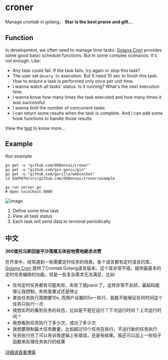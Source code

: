 # croner

Manage crontab in golang， **Star is the best praise and gift...**


## Function
In development, we often need to manage time tasks. [Golang Cron](https://github.com/robfig/cron/tree/v2) provides some
good basic schedule functions. But in some complex scenarios. It's not enough. Like:

- Any task could fail. If the task fails. try again or stop this task?
- The user set `@every 5s` execution. But It need 10 sec to finish this task. How to ensure a task is performed only once per unit time.
- I wanna watch all tasks' status. Is it running? What's the next execution time.
- I wanna know how many times the task executed and how many times it was successful
- I wanna limit the number of concurrent tasks
- I can return some results when the task is complete. And I can add some hook functions to handle those results

View the [test](https://github.com/OhBonsai/croner/blob/master/manager_test.go) to know more...


## Example

Run example
```
go get -u "github.com/OhBonsai/croner"
go get -u "github.com/gin-gonic/gin"
go get -u "github.com/gorilla/websocket"
cd $GOPATH/src/github.com/OhBonsai/croner/example

go run server.go
# Open localhost:8000
```

![image](https://upload-images.jianshu.io/upload_images/3981759-cf668d205086d9bc.png?imageMogr2/auto-orient/strip%7CimageView2/2/w/1240
)

1. Define some time task
2. View all task status
3. Each task will send data to terminal periodically



## 中文

**360度托马斯回旋平沙落雁五体投地雪地跪求点赞**

在开发中，经常遇到一些需要定时任务的场景。各个语言都有定时语言的库，[Golang Cron](https://github.com/robfig/cron/tree/v2) 提供了Crontab Golang语言版本。这个库非常不错，提供最基本的定时任务编排的功能。但是一些复杂需求无法满足，比如
- 任何定时任务都有可能失败，失败了就panic了，这样非常不友好。最起码能够让我控制，失败是重试还是停止
- 某些任务执行周期要10s, 而用户设置的5s一执行，我能不能保证任何时间这个任务只执行一次
- 我想实时的看到任务的状态，比如是不是在运行？下次运行时间？上次运行时间？
- 我想看到任务执行了多少次，成功了多少次
- 我想要限制最大任务数量，比如超过10个任务在执行，不运行新的任务执行
- 任务执行完了可以告诉我逻辑上有错误，还是有结果。我还可以加上一些钩子函数来处理任务执行的结果

[详细请查看博客]()





